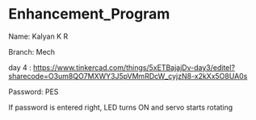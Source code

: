# Enhancement_Program
Name: Kalyan K R

Branch: Mech

day 4 : https://www.tinkercad.com/things/5xETBajajDv-day3/editel?sharecode=O3um8QO7MXWY3J5pVMmRDcW_cyjzN8-x2kXx5O8UA0s

Password: PES


If password is entered right, LED turns ON and servo starts rotating
 
